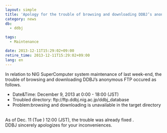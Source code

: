 ```yaml
---
layout: simple
title: 'Apology for the trouble of browsing and downloading DDBJ’s anonymous FTP'
category: news
db:
  - ddbj

tags:
  - Maintenance

date: 2013-12-11T15:29:02+09:00
retire_time: 2013-12-11T15:29:02+09:00
lang: en
---
```


<p>In relation to NIG SuperComputer system maintenance of last week-end, the trouble of browsing and downloading DDBJ’s anonymous FTP occured as follows.</p>

<ul>
    <li>Date&amp;Time: December 9, 2013 at 0:00 - 18:00 (JST) </li>
    <li>Troubled directory: ftp://ftp.ddbj.nig.ac.jp/ddbj_database</li>
    <li>Problem:browsing and downloading is unavailable in the target directory</li>
</ul><br>As of Dec. 11 (Tue ) 12:00 (JST), the trouble was already fixed .<br>DDBJ sincerely apologizes for your inconveniences.
